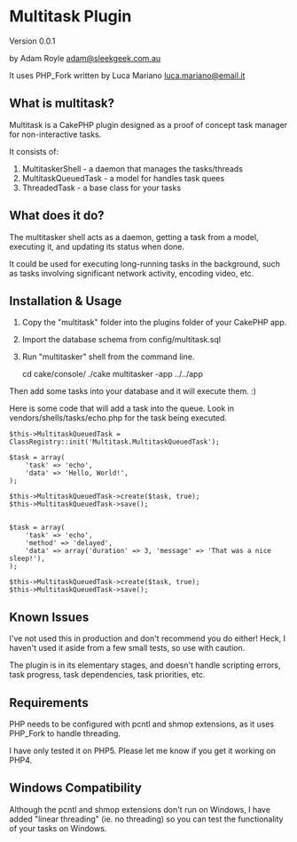Multitask Plugin
================

Version 0.0.1

by Adam Royle <adam@sleekgeek.com.au>

It uses PHP_Fork written by Luca Mariano <luca.mariano@email.it>


What is multitask?
------------------

Multitask is a CakePHP plugin designed as a proof of concept task manager for non-interactive tasks.

It consists of:

1. MultitaskerShell - a daemon that manages the tasks/threads
2. MultitaskQueuedTask - a model for handles task quees
3. ThreadedTask - a base class for your tasks


What does it do?
----------------

The multitasker shell acts as a daemon, getting a task from a model, executing it, and updating its status when done. 

It could be used for executing long-running tasks in the background, such as tasks involving significant network activity, encoding video, etc.


Installation & Usage
--------------------

1. Copy the "multitask" folder into the plugins folder of your CakePHP app.
2. Import the database schema from config/multitask.sql
3. Run "multitasker" shell from the command line.

	cd cake/console/
	./cake multitasker -app ../../app

Then add some tasks into your database and it will execute them. :)

Here is some code that will add a task into the queue. Look in vendors/shells/tasks/echo.php for the task being executed.

	$this->MultitaskQueuedTask = ClassRegistry::init('Multitask.MultitaskQueuedTask');
	
	$task = array(
		'task' => 'echo',
		'data' => 'Hello, World!',
	);
	
	$this->MultitaskQueuedTask->create($task, true);
	$this->MultitaskQueuedTask->save();
	
	
	$task = array(
		'task' => 'echo',
		'method' => 'delayed',
		'data' => array('duration' => 3, 'message' => 'That was a nice sleep!'),
	);
	
	$this->MultitaskQueuedTask->create($task, true);
	$this->MultitaskQueuedTask->save();


Known Issues
------------

I've not used this in production and don't recommend you do either! Heck, I haven't used it aside from a few small tests, so use with caution.

The plugin is in its elementary stages, and doesn't handle scripting errors, task progress, task dependencies, task priorities, etc.


Requirements
------------

PHP needs to be configured with pcntl and shmop extensions, as it uses PHP_Fork to handle threading.

I have only tested it on PHP5. Please let me know if you get it working on PHP4.


Windows Compatibility
---------------------

Although the pcntl and shmop extensions don't run on Windows, I have added "linear threading" (ie. no threading) so you can test the functionality of your tasks on Windows.

